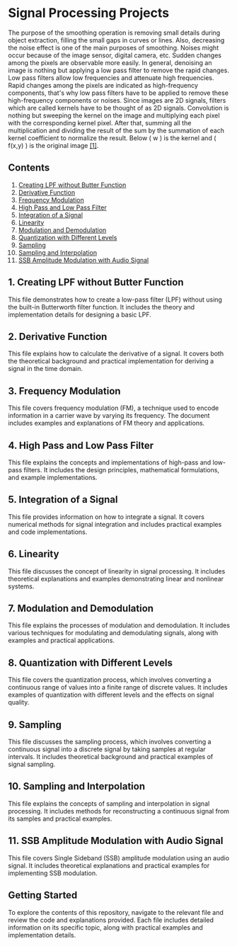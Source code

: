 # Signal Processing Projects

The purpose of the smoothing operation is removing small details during object extraction, filling the small gaps in curves or lines. Also, decreasing the noise effect is one of the main purposes of smoothing. Noises might occur because of the image sensor, digital camera, etc. Sudden changes among the pixels are observable more easily. In general, denoising an image is nothing but applying a low pass filter to remove the rapid changes. Low pass filters allow low frequencies and attenuate high frequencies. Rapid changes among the pixels are indicated as high-frequency components, that's why low pass filters have to be applied to remove these high-frequency components or noises. Since images are 2D signals, filters which are called kernels have to be thought of as 2D signals. Convolution is nothing but sweeping the kernel on the image and multiplying each pixel with the corresponding kernel pixel. After that, summing all the multiplication and dividing the result of the sum by the summation of each kernel coefficient to normalize the result. Below \( w \) is the kernel and \( f(x,y) \) is the original image [[1]](https://en.wikipedia.org/wiki/Kernel_(image_processing)).

## Contents

1. [Creating LPF without Butter Function](#1-creating-lpf-without-butter-function)
2. [Derivative Function](#2-derivative-function)
3. [Frequency Modulation](#3-frequency-modulation)
4. [High Pass and Low Pass Filter](#4-high-pass-and-low-pass-filter)
5. [Integration of a Signal](#5-integration-of-a-signal)
6. [Linearity](#6-linearity)
7. [Modulation and Demodulation](#7-modulation-and-demodulation)
8. [Quantization with Different Levels](#8-quantization-with-different-levels)
9. [Sampling](#9-sampling)
10. [Sampling and Interpolation](#10-sampling-and-interpolation)
11. [SSB Amplitude Modulation with Audio Signal](#11-ssb-amplitude-modulation-with-audio-signal)

## 1. Creating LPF without Butter Function

This file demonstrates how to create a low-pass filter (LPF) without using the built-in Butterworth filter function. It includes the theory and implementation details for designing a basic LPF.

## 2. Derivative Function

This file explains how to calculate the derivative of a signal. It covers both the theoretical background and practical implementation for deriving a signal in the time domain.

## 3. Frequency Modulation

This file covers frequency modulation (FM), a technique used to encode information in a carrier wave by varying its frequency. The document includes examples and explanations of FM theory and applications.

## 4. High Pass and Low Pass Filter

This file explains the concepts and implementations of high-pass and low-pass filters. It includes the design principles, mathematical formulations, and example implementations.

## 5. Integration of a Signal

This file provides information on how to integrate a signal. It covers numerical methods for signal integration and includes practical examples and code implementations.

## 6. Linearity

This file discusses the concept of linearity in signal processing. It includes theoretical explanations and examples demonstrating linear and nonlinear systems.

## 7. Modulation and Demodulation

This file explains the processes of modulation and demodulation. It includes various techniques for modulating and demodulating signals, along with examples and practical applications.

## 8. Quantization with Different Levels

This file covers the quantization process, which involves converting a continuous range of values into a finite range of discrete values. It includes examples of quantization with different levels and the effects on signal quality.

## 9. Sampling

This file discusses the sampling process, which involves converting a continuous signal into a discrete signal by taking samples at regular intervals. It includes theoretical background and practical examples of signal sampling.

## 10. Sampling and Interpolation

This file explains the concepts of sampling and interpolation in signal processing. It includes methods for reconstructing a continuous signal from its samples and practical examples.

## 11. SSB Amplitude Modulation with Audio Signal

This file covers Single Sideband (SSB) amplitude modulation using an audio signal. It includes theoretical explanations and practical examples for implementing SSB modulation.

## Getting Started

To explore the contents of this repository, navigate to the relevant file and review the code and explanations provided. Each file includes detailed information on its specific topic, along with practical examples and implementation details.


